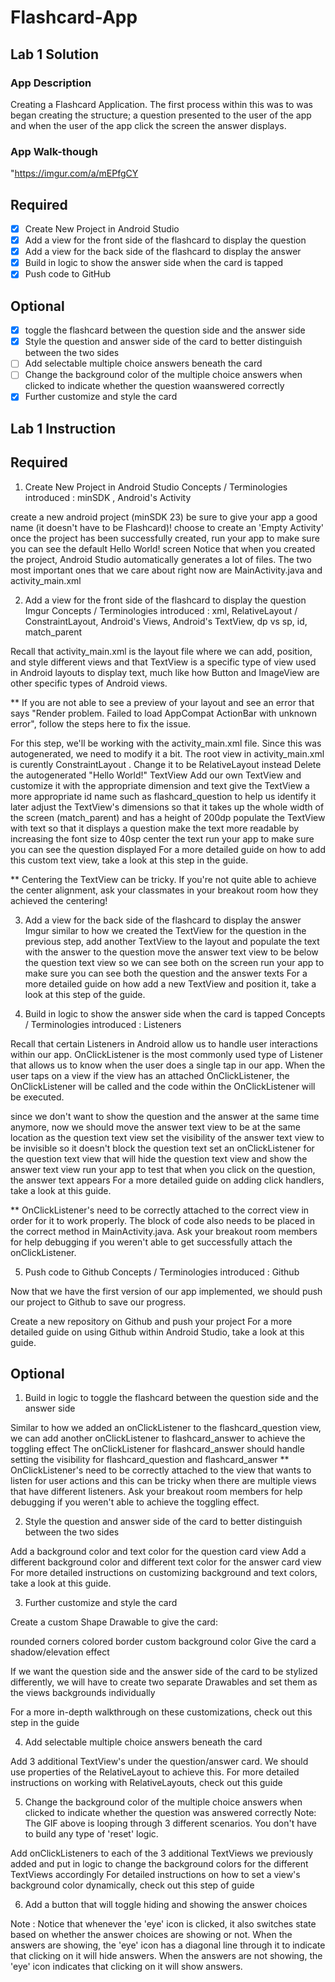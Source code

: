 # Flashcard-App

## Lab 1 Solution

### App Description
Creating a Flashcard Application. The first process within this  was to was began creating
the structure; a question presented to the user of the app and when the user of the app click the screen the answer displays.

### App Walk-though

"https://imgur.com/a/mEPfgCY 


## Required
- [x] Create New Project in Android Studio
- [x] Add a view for the front side of the flashcard to display the question
- [x] Add a view for the back side of the flashcard to display the answer
- [x] Build in logic to show the answer side when the card is tapped
- [x] Push code to GitHub
## Optional
- [x] toggle the flashcard between the question side and the answer side
- [x] Style the question and answer side of the card to better distinguish between the two sides
- [ ] Add selectable multiple choice answers beneath the card
- [ ] Change the background color of the multiple choice answers when clicked to indicate whether the question waanswered correctly
- [x] Further customize and style the card

## Lab 1 Instruction
## Required

1. Create New Project in Android Studio
Concepts / Terminologies introduced : minSDK , Android's Activity

create a new android project (minSDK 23)
be sure to give your app a good name (it doesn't have to be Flashcard)!
choose to create an 'Empty Activity'
once the project has been successfully created, run your app to make sure you can see the default Hello World! screen
Notice that when you created the project, Android Studio automatically generates a lot of files. The two most important ones that we care about right now are MainActivity.java and activity_main.xml

2. Add a view for the front side of the flashcard to display the question
Imgur
Concepts / Terminologies introduced : xml, RelativeLayout / ConstraintLayout, Android's Views, Android's TextView, dp vs sp, id, match_parent

Recall that activity_main.xml is the layout file where we can add, position, and style different views and that TextView is a specific type of view used in Android layouts to display text, much like how Button and ImageView are other specific types of Android views.

** If you are not able to see a preview of your layout and see an error that says "Render problem. Failed to load AppCompat ActionBar with unknown error", follow the steps here to fix the issue.

For this step, we'll be working with the activity_main.xml file. Since this was autogenerated, we need to modify it a bit.
The root view in activity_main.xml is curently ConstraintLayout . Change it to be RelativeLayout instead
Delete the autogenerated "Hello World!" TextView
Add our own TextView and customize it with the appropriate dimension and text
give the TextView a more appropriate id name such as flashcard_question to help us identify it later
adjust the TextView's dimensions so that it takes up the whole width of the screen (match_parent) and has a height of 200dp
populate the TextView with text so that it displays a question
make the text more readable by increasing the font size to 40sp
center the text
run your app to make sure you can see the question displayed
For a more detailed guide on how to add this custom text view, take a look at this step in the guide.

** Centering the TextView can be tricky. If you're not quite able to achieve the center alignment, ask your classmates in your breakout room how they achieved the centering!

3. Add a view for the back side of the flashcard to display the answer
Imgur
similar to how we created the TextView for the question in the previous step, add another TextView to the layout and populate the text with the answer to the question
move the answer text view to be below the question text view so we can see both on the screen
run your app to make sure you can see both the question and the answer texts
For a more detailed guide on how add a new TextView and position it, take a look at this step of the guide.

4. Build in logic to show the answer side when the card is tapped
Concepts / Terminologies introduced : Listeners


Recall that certain Listeners in Android allow us to handle user interactions within our app. OnClickListener is the most commonly used type of Listener that allows us to know when the user does a single tap in our app. When the user taps on a view if the view has an attached OnClickListener, the OnClickListener will be called and the code within the OnClickListener will be executed.

since we don't want to show the question and the answer at the same time anymore, now we should move the answer text view to be at the same location as the question text view
set the visibility of the answer text view to be invisible so it doesn't block the question text
set an onClickListener for the question text view that will hide the question text view and show the answer text view
run your app to test that when you click on the question, the answer text appears
For a more detailed guide on adding click handlers, take a look at this guide.

** OnClickListener's need to be correctly attached to the correct view in order for it to work properly. The block of code also needs to be placed in the correct method in MainActivity.java. Ask your breakout room members for help debugging if you weren't able to get successfully attach the onClickListener.

5. Push code to Github
Concepts / Terminologies introduced : Github

Now that we have the first version of our app implemented, we should push our project to Github to save our progress.

Create a new repository on Github and push your project
For a more detailed guide on using Github within Android Studio, take a look at this guide.

## Optional
1. Build in logic to toggle the flashcard between the question side and the answer side

Similar to how we added an onClickListener to the flashcard_question view, we can add another onClickListener to flashcard_answer to achieve the toggling effect
The onClickListener for flashcard_answer should handle setting the visibility for flashcard_question and flashcard_answer
** OnClickListener's need to be correctly attached to the view that wants to listen for user actions and this can be tricky when there are multiple views that have different listeners. Ask your breakout room members for help debugging if you weren't able to achieve the toggling effect.

2. Style the question and answer side of the card to better distinguish between the two sides

Add a background color and text color for the question card view
Add a different background color and different text color for the answer card view
For more detailed instructions on customizing background and text colors, take a look at this guide.

3. Further customize and style the card

Create a custom Shape Drawable to give the card:

rounded corners
colored border
custom background color
Give the card a shadow/elevation effect

If we want the question side and the answer side of the card to be stylized differently, we will have to create two separate Drawables and set them as the views backgrounds individually

For a more in-depth walkthrough on these customizations, check out this step in the guide

4. Add selectable multiple choice answers beneath the card

Add 3 additional TextView's under the question/answer card. We should use properties of the RelativeLayout to achieve this.
For more detailed instructions on working with RelativeLayouts, check out this guide

5. Change the background color of the multiple choice answers when clicked to indicate whether the question was answered correctly
Note: The GIF above is looping through 3 different scenarios. You don't have to build any type of 'reset' logic. 

Add onClickListeners to each of the 3 additional TextViews we previously added and put in logic to change the background colors for the different TextViews accordingly
For detailed instructions on how to set a view's background color dynamically, check out this step of guide

6. Add a button that will toggle hiding and showing the answer choices

Note : Notice that whenever the 'eye' icon is clicked, it also switches state based on whether the answer choices are showing or not. When the answers are showing, the 'eye' icon has a diagonal line through it to indicate that clicking on it will hide answers. When the answers are not showing, the 'eye' icon indicates that clicking on it will show answers.
